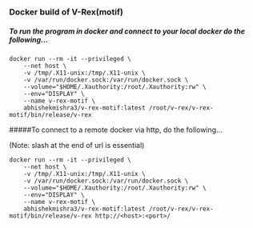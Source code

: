 ### Docker build of V-Rex(motif)

##### To run the program in docker and connect to your local docker do the following...

```
docker run --rm -it --privileged \
    --net host \
    -v /tmp/.X11-unix:/tmp/.X11-unix \
    -v /var/run/docker.sock:/var/run/docker.sock \
    --volume="$HOME/.Xauthority:/root/.Xauthority:rw" \
    --env="DISPLAY" \
    --name v-rex-motif \
    abhishekmishra3/v-rex-motif:latest /root/v-rex/v-rex-motif/bin/release/v-rex
```

#####To connect to a remote docker via http, do the following...

 (Note: slash at the end of url is essential)

```
docker run --rm -it --privileged \
    --net host \
    -v /tmp/.X11-unix:/tmp/.X11-unix \
    -v /var/run/docker.sock:/var/run/docker.sock \
    --volume="$HOME/.Xauthority:/root/.Xauthority:rw" \
    --env="DISPLAY" \
    --name v-rex-motif \
    abhishekmishra3/v-rex-motif:latest /root/v-rex/v-rex-motif/bin/release/v-rex http://<host>:<port>/
```
